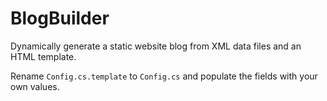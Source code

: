 ﻿# BlogBuilder
Dynamically generate a static website blog from XML data files and an HTML template.

Rename `Config.cs.template` to `Config.cs` and populate the fields with your own values.